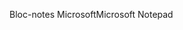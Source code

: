 <span data-ttu-id="6ab35-101">Bloc-notes Microsoft</span><span class="sxs-lookup"><span data-stu-id="6ab35-101">Microsoft Notepad</span></span>